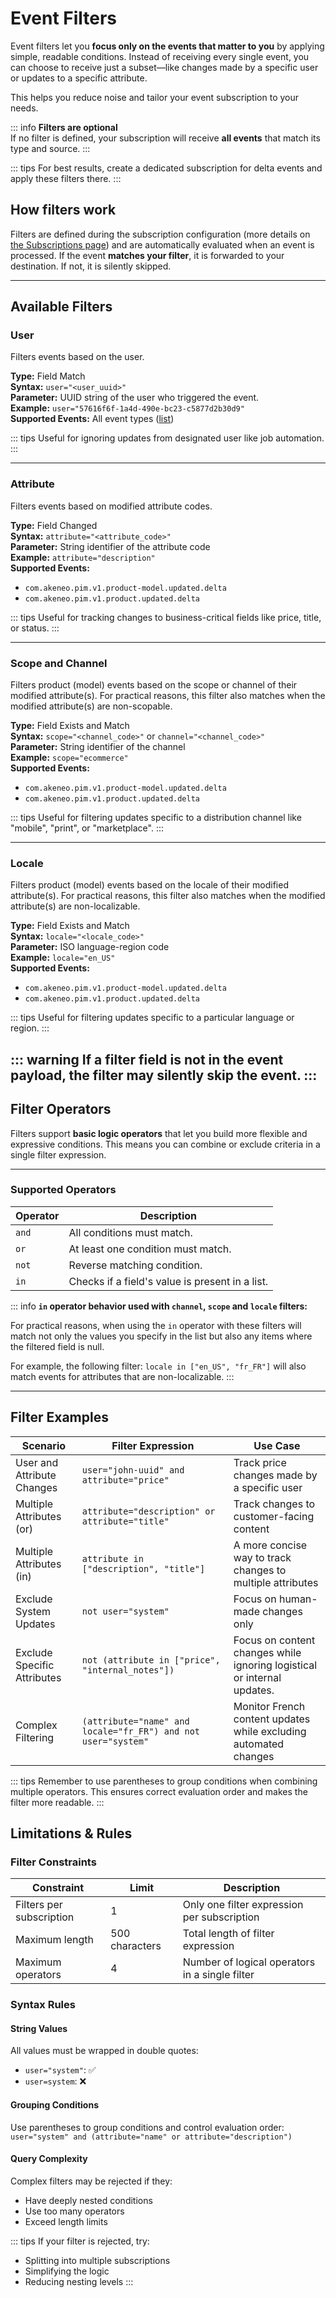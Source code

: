 # Event Filters

Event filters let you **focus only on the events that matter to you** by applying simple, readable conditions. Instead
of receiving every single event, you can choose to receive just a subset—like changes made by a specific user or updates
to a specific attribute.

This helps you reduce noise and tailor your event subscription to your needs.

::: info
**Filters are optional**  
If no filter is defined, your subscription will receive **all events** that match its type and source.
:::

::: tips
For best results, create a dedicated subscription for delta events and apply these filters there.
:::

## How filters work

Filters are defined during the subscription configuration (more details
on [the Subscriptions page](/event-platform/concepts.html)) and are automatically evaluated when an event is processed.
If the event **matches your filter**, it is forwarded to your destination. If not, it is silently skipped.

---

## Available Filters

### User

Filters events based on the user.

**Type:** Field Match  
**Syntax:** `user="<user_uuid>"`  
**Parameter:** UUID string of the user who triggered the event.  
**Example:** `user="57616f6f-1a4d-490e-bc23-c5877d2b30d9"`  
**Supported Events:** All event types ([list](/event-platform/available-events.html))

::: tips
Useful for ignoring updates from designated user like job automation.
:::

---

### Attribute

Filters events based on modified attribute codes.

**Type:** Field Changed  
**Syntax:** `attribute="<attribute_code>"`  
**Parameter:** String identifier of the attribute code  
**Example:** `attribute="description"`  
**Supported Events:**

- `com.akeneo.pim.v1.product-model.updated.delta`
- `com.akeneo.pim.v1.product.updated.delta`

::: tips
Useful for tracking changes to business-critical fields like price, title, or status.
:::

---

### Scope and Channel

Filters product (model) events based on the scope or channel of their modified attribute(s).
For practical reasons, this filter also matches when the modified attribute(s) are non-scopable.

**Type:** Field Exists and Match  
**Syntax:** `scope="<channel_code>"` or `channel="<channel_code>"`  
**Parameter:** String identifier of the channel  
**Example:** `scope="ecommerce"`  
**Supported Events:**

- `com.akeneo.pim.v1.product-model.updated.delta`
- `com.akeneo.pim.v1.product.updated.delta`

::: tips
Useful for filtering updates specific to a distribution channel like "mobile", "print", or "marketplace".
:::

---

### Locale

Filters product (model) events based on the locale of their modified attribute(s).
For practical reasons, this filter also matches when the modified attribute(s) are non-localizable.

**Type:** Field Exists and Match  
**Syntax:** `locale="<locale_code>"`  
**Parameter:** ISO language-region code  
**Example:** `locale="en_US"`  
**Supported Events:**

- `com.akeneo.pim.v1.product-model.updated.delta`
- `com.akeneo.pim.v1.product.updated.delta`

::: tips
Useful for filtering updates specific to a particular language or region.
:::

::: warning
If a filter field is not in the event payload, the filter may silently skip the event.
:::
---

## Filter Operators

Filters support **basic logic operators** that let you build more flexible and expressive conditions. This means you can
combine or exclude criteria in a single filter expression.

---

### Supported Operators

| Operator | Description                                     |
|----------|-------------------------------------------------|
| `and`    | All conditions must match.                      |
| `or`     | At least one condition must match.              |
| `not`    | Reverse matching condition.                     |
| `in`     | Checks if a field's value is present in a list. |

::: info
**`in` operator behavior used with `channel`, `scope` and `locale` filters:**

For practical reasons, when using the `in` operator with these filters will match not only the values you specify in the list but also any items where the filtered field is null.

For example, the following filter: `locale in ["en_US", "fr_FR"]` will also match events for attributes that are non-localizable.
:::

---

## Filter Examples

| Scenario                    | Filter Expression                                             | Use Case                                                                |
|-----------------------------|---------------------------------------------------------------|-------------------------------------------------------------------------|
| User and Attribute Changes  | `user="john-uuid" and attribute="price"`                      | Track price changes made by a specific user                             |
| Multiple Attributes (or)    | `attribute="description" or attribute="title"`                | Track changes to customer-facing content                                |
| Multiple Attributes (in)    | `attribute in ["description", "title"]`                       | A more concise way to track changes to multiple attributes              |
| Exclude System Updates      | `not user="system"`                                           | Focus on human-made changes only                                        |
| Exclude Specific Attributes | `not (attribute in ["price", "internal_notes"])`              | Focus on content changes while ignoring logistical or internal updates. |
| Complex Filtering           | `(attribute="name" and locale="fr_FR") and not user="system"` | Monitor French content updates while excluding automated changes        |

::: tips
Remember to use parentheses to group conditions when combining multiple operators. This ensures correct evaluation order
and makes the filter more readable.
:::

## Limitations & Rules

### Filter Constraints

| Constraint               | Limit          | Description                                    |
|--------------------------|----------------|------------------------------------------------|
| Filters per subscription | 1              | Only one filter expression per subscription    |
| Maximum length           | 500 characters | Total length of filter expression              |
| Maximum operators        | 4              | Number of logical operators in a single filter |

### Syntax Rules

#### String Values

All values must be wrapped in double quotes:

- `user="system"`: ✅
- `user=system`: ❌

#### Grouping Conditions

Use parentheses to group conditions and control evaluation order:
`user="system" and (attribute="name" or attribute="description")`

#### Query Complexity

Complex filters may be rejected if they:

- Have deeply nested conditions
- Use too many operators
- Exceed length limits

::: tips
If your filter is rejected, try:

- Splitting into multiple subscriptions
- Simplifying the logic
- Reducing nesting levels
  :::
